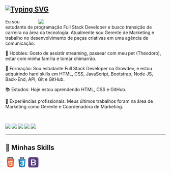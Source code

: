 ## [![Typing SVG](https://readme-typing-svg.herokuapp.com?font=Architects+Daughter&color=5B0888&size=30&lines=Olá!+Sou+Michele+Kopper+💜)](https://git.io/typing-svg)


<img src="https://raw.githubusercontent.com/MicaelliMedeiros/micaellimedeiros/master/image/computer-illustration.png" min-width="400px" max-width="400px" width="400px" align="right">

<p align="left"> 
   Eu sou estudante de programação Full Stack Developer e busco transição de carreira na área da tecnologia. Atualmente sou Gerente de Marketing e trabalho no desenvolvimento de peças criativas em uma agência de comunicação. 
</p>

<p align="left">
  🐶 Hobbies: Gosto de assistir streaming, passear com meu pet (Theodoro), estar com minha família e tomar chimarrão.
</p>

<p align="left">
  💼 Formação: Sou estudante Full Stack Developer na Growdev, e estou adquirindo hard skills em HTML, CSS, JavaScript, Bootstrap, Node JS, Back-End, API, Git e GitHub.
</p>

<p align="left">
  📚 Estudos: Hoje estou aprendendo HTML, CSS e GitHub.
</p>

<p align="left">
  🔨 Experiências profissionais: Meus últimos trabalhos foram na área de Marketing como Gerente e Coordenadora de Marketing.
</p>

<br>

<p align="left">
  <a href="#" alt="Gmail">
  <img src="https://img.shields.io/badge/-Gmail-FF0000?style=flat-square&labelColor=FF0000&logo=gmail&logoColor=white&link=mailto:michelekopper@gmail.com" /></a>

  <a href="#" alt="LinkedIn">
  <img src="https://img.shields.io/badge/-Linkedin-0e76a8?style=flat-square&logo=Linkedin&logoColor=white&link=https://www.linkedin.com/in/michele-kopper-313519184/"/></a>

  <a href="#" alt="WhatsApp">
  <img src="https://img.shields.io/badge/-WhatsApp-25d366?style=flat-square&labelColor=25d366&logo=whatsapp&logoColor=white&link=https://wa.me/5551997997621"/></a>

  <a href="#" alt="Facebook">
  <img src="https://img.shields.io/badge/-Facebook-3b5998?style=flat-square&labelColor=3b5998&logo=facebook&logoColor=white&link=https://www.facebook.com/michele.kopper?locale=pt_BR"/></a>

  <a href="#" alt="Instagram">
  <img src="https://img.shields.io/badge/-Instagram-DF0174?style=flat-square&labelColor=DF0174&logo=instagram&logoColor=white&link=https://www.instagram.com/koppermichele/"/></a>
</p>


---

## 🚀 Minhas Skills

<code><img height="32" src="https://raw.githubusercontent.com/github/explore/80688e429a7d4ef2fca1e82350fe8e3517d3494d/topics/html/html.png" alt="HTML5"/></code>
<code><img height="32" src="https://raw.githubusercontent.com/github/explore/80688e429a7d4ef2fca1e82350fe8e3517d3494d/topics/css/css.png" alt="CSS"/></code>
<code><img height="32" src="https://raw.githubusercontent.com/github/explore/80688e429a7d4ef2fca1e82350fe8e3517d3494d/topics/bootstrap/bootstrap.png" alt="Bootstrap"/></code>
